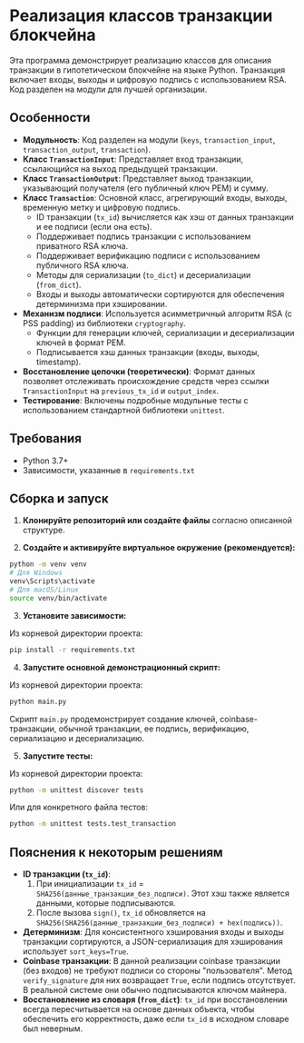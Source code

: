 # Реализация классов транзакции блокчейна

Эта программа демонстрирует реализацию классов для описания транзакции в гипотетическом блокчейне на языке Python. Транзакция включает входы, выходы и цифровую подпись с использованием RSA. Код разделен на модули для лучшей организации.

## Особенности

* **Модульность**: Код разделен на модули (`keys`, `transaction_input`, `transaction_output`, `transaction`).
* **Класс `TransactionInput`**: Представляет вход транзакции, ссылающийся на выход предыдущей транзакции.
* **Класс `TransactionOutput`**: Представляет выход транзакции, указывающий получателя (его публичный ключ PEM) и сумму.
* **Класс `Transaction`**: Основной класс, агрегирующий входы, выходы, временную метку и цифровую подпись.
  * ID транзакции (`tx_id`) вычисляется как хэш от данных транзакции и ее подписи (если она есть).
  * Поддерживает подпись транзакции с использованием приватного RSA ключа.
  * Поддерживает верификацию подписи с использованием публичного RSA ключа.
  * Методы для сериализации (`to_dict`) и десериализации (`from_dict`).
  * Входы и выходы автоматически сортируются для обеспечения детерминизма при хэшировании.
* **Механизм подписи**: Используется асимметричный алгоритм RSA (с PSS padding) из библиотеки `cryptography`.
  * Функции для генерации ключей, сериализации и десериализации ключей в формат PEM.
  * Подписывается хэш данных транзакции (входы, выходы, timestamp).
* **Восстановление цепочки (теоретически)**: Формат данных позволяет отслеживать происхождение средств через ссылки `TransactionInput` на `previous_tx_id` и `output_index`.
* **Тестирование**: Включены подробные модульные тесты с использованием стандартной библиотеки `unittest`.

## Требования

* Python 3.7+
* Зависимости, указанные в `requirements.txt`

## Сборка и запуск

1. **Клонируйте репозиторий или создайте файлы** согласно описанной структуре.

2. **Создайте и активируйте виртуальное окружение (рекомендуется):**

```bash
python -m venv venv
# Для Windows
venv\Scripts\activate
# Для macOS/Linux
source venv/bin/activate
```

3. **Установите зависимости:**

Из корневой директории проекта:

```bash
pip install -r requirements.txt
```

4. **Запустите основной демонстрационный скрипт:**

Из корневой директории проекта:

```bash
python main.py
```

Скрипт `main.py` продемонстрирует создание ключей, coinbase-транзакции, обычной транзакции, ее подпись, верификацию, сериализацию и десериализацию.

5. **Запустите тесты:**

Из корневой директории проекта:

```bash
python -m unittest discover tests
```

Или для конкретного файла тестов:

```bash
python -m unittest tests.test_transaction
```

## Пояснения к некоторым решениям

* **ID транзакции (`tx_id`)**:
  1. При инициализации `tx_id` = `SHA256(данные_транзакции_без_подписи)`. Этот хэш также является данными, которые подписываются.
  2. После вызова `sign()`, `tx_id` обновляется на `SHA256(SHA256(данные_транзакции_без_подписи) + hex(подпись))`.
* **Детерминизм**: Для консистентного хэширования входы и выходы транзакции сортируются, а JSON-сериализация для хэширования использует `sort_keys=True`.
* **Coinbase транзакции**: В данной реализации coinbase транзакции (без входов) не требуют подписи со стороны "пользователя". Метод `verify_signature` для них возвращает `True`, если подпись отсутствует. В реальной системе они обычно подписываются ключом майнера.
* **Восстановление из словаря (`from_dict`)**: `tx_id` при восстановлении всегда пересчитывается на основе данных объекта, чтобы обеспечить его корректность, даже если `tx_id` в исходном словаре был неверным.

